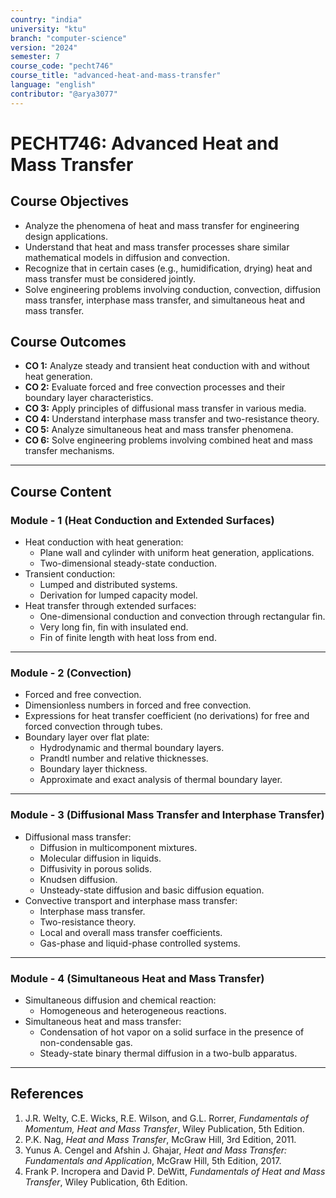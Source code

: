 ```yaml
---
country: "india"
university: "ktu"
branch: "computer-science"
version: "2024"
semester: 7
course_code: "pecht746"
course_title: "advanced-heat-and-mass-transfer"
language: "english"
contributor: "@arya3077"
---
```


# PECHT746: Advanced Heat and Mass Transfer

## Course Objectives
* Analyze the phenomena of heat and mass transfer for engineering design applications.
* Understand that heat and mass transfer processes share similar mathematical models in diffusion and convection.
* Recognize that in certain cases (e.g., humidification, drying) heat and mass transfer must be considered jointly.
* Solve engineering problems involving conduction, convection, diffusion mass transfer, interphase mass transfer, and simultaneous heat and mass transfer.

## Course Outcomes
* **CO 1:** Analyze steady and transient heat conduction with and without heat generation.  
* **CO 2:** Evaluate forced and free convection processes and their boundary layer characteristics.  
* **CO 3:** Apply principles of diffusional mass transfer in various media.  
* **CO 4:** Understand interphase mass transfer and two-resistance theory.  
* **CO 5:** Analyze simultaneous heat and mass transfer phenomena.  
* **CO 6:** Solve engineering problems involving combined heat and mass transfer mechanisms.  
---
## Course Content

### Module - 1 (Heat Conduction and Extended Surfaces)
* Heat conduction with heat generation:
  - Plane wall and cylinder with uniform heat generation, applications.
  - Two-dimensional steady-state conduction.
* Transient conduction:
  - Lumped and distributed systems.
  - Derivation for lumped capacity model.
* Heat transfer through extended surfaces:
  - One-dimensional conduction and convection through rectangular fin.
  - Very long fin, fin with insulated end.
  - Fin of finite length with heat loss from end.
---
### Module - 2 (Convection)
* Forced and free convection.
* Dimensionless numbers in forced and free convection.
* Expressions for heat transfer coefficient (no derivations) for free and forced convection through tubes.
* Boundary layer over flat plate:
  - Hydrodynamic and thermal boundary layers.
  - Prandtl number and relative thicknesses.
  - Boundary layer thickness.
  - Approximate and exact analysis of thermal boundary layer.
---
### Module - 3 (Diffusional Mass Transfer and Interphase Transfer)
* Diffusional mass transfer:
  - Diffusion in multicomponent mixtures.
  - Molecular diffusion in liquids.
  - Diffusivity in porous solids.
  - Knudsen diffusion.
  - Unsteady-state diffusion and basic diffusion equation.
* Convective transport and interphase mass transfer:
  - Interphase mass transfer.
  - Two-resistance theory.
  - Local and overall mass transfer coefficients.
  - Gas-phase and liquid-phase controlled systems.
---
### Module - 4 (Simultaneous Heat and Mass Transfer)
* Simultaneous diffusion and chemical reaction:
  - Homogeneous and heterogeneous reactions.
* Simultaneous heat and mass transfer:
  - Condensation of hot vapor on a solid surface in the presence of non-condensable gas.
  - Steady-state binary thermal diffusion in a two-bulb apparatus.
---
## References
1. J.R. Welty, C.E. Wicks, R.E. Wilson, and G.L. Rorrer, *Fundamentals of Momentum, Heat and Mass Transfer*, Wiley Publication, 5th Edition.  
2. P.K. Nag, *Heat and Mass Transfer*, McGraw Hill, 3rd Edition, 2011.  
3. Yunus A. Cengel and Afshin J. Ghajar, *Heat and Mass Transfer: Fundamentals and Application*, McGraw Hill, 5th Edition, 2017.  
4. Frank P. Incropera and David P. DeWitt, *Fundamentals of Heat and Mass Transfer*, Wiley Publication, 6th Edition.  
